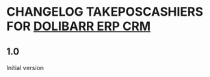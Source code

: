 # CHANGELOG TAKEPOSCASHIERS FOR [DOLIBARR ERP CRM](https://www.dolibarr.org)

## 1.0

Initial version
